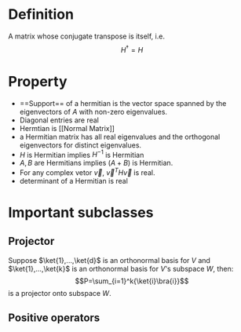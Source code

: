 # Definition
A matrix whose conjugate transpose is itself, i.e.
$$H^\dagger=H$$

# Property
- ==Support==  of a hermitian is the vector space spanned by the eigenvectors of $A$ with non-zero eigenvalues.
- Diagonal entries are real
- Hermtian is [[Normal Matrix]]
- a Hermitian matrix has all real eigenvalues and the orthogonal eigenvectors for distinct eigenvalues.
- $H$ is Hermitian implies $H^{-1}$ is Hermitian
- $A, B$ are Hermitians implies $(A+B)$ is Hermitian.
- For any complex vetor $\vec v$, $\vec v^T H \vec v$ is real. 
- determinant of a Hermitian is real

# Important subclasses
## Projector
Suppose $\ket{1},...,\ket{d}$ is an orthonormal basis for $V$ and $\ket{1},...,\ket{k}$ is an orthonormal basis for $V$'s subspace $W$, then:
$$P=\sum_{i=1}^k{\ket{i}\bra{i}}$$
is a projector onto subspace $W$. 

## Positive operators

